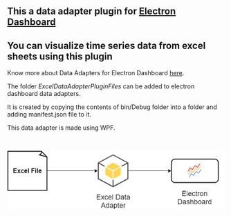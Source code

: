 ## This a data adapter plugin for [Electron Dashboard](https://github.com/nagasudhirpulla/electron_react_dashboard/)

## You can visualize time series data from excel sheets using this plugin

Know more about Data Adapters for Electron Dashboard [here](https://github.com/nagasudhirpulla/electron_react_dashboard/wiki/Data-Adapters).

The folder *ExcelDataAdapterPluginFiles* can be added to electron dashboard data adapters. 

It is created by copying the contents of bin/Debug folder into a folder and adding manifest.json file to it.

This data adapter is made using WPF.

<br/>
<p align="center">
  <img src="https://raw.githubusercontent.com/nagasudhirpulla/electron_dashboard_excel_adapter/master/assets/img/excel_data_adapter_poster.png">
</p>